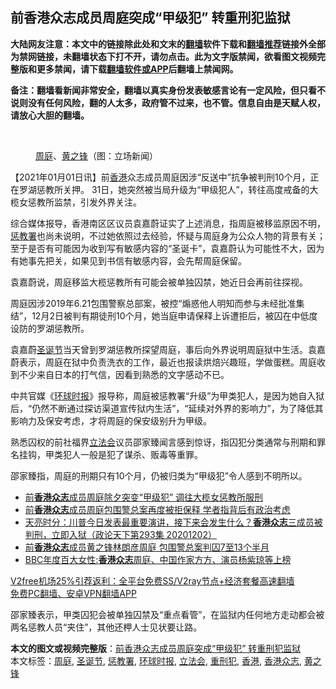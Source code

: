  <h2>前香港众志成员周庭突成“甲级犯” 转重刑犯监狱</h2> <p class="notice"><b>大陆网友注意：本文中的链接除此处和文末的<a href="https://github.com/bannedbook/fanqiang" >翻墙</a>软件下载和<a href="https://github.com/killgcd/justmysocks/blob/master/README.md">翻墙推荐</a>链接外全部为禁网链接，未翻墙状态下打不开，请勿点击。此为文字版禁闻，欲看图文视频完整版和更多禁闻，请下载<a href="https://github.com/bannedbook/fanqiang">翻墙软件或APP</a>后翻墙上禁闻网。</p><p>备注：翻墙看新闻非常安全，翻墙以真实身份发表敏感言论有一定风险，但只看不说则没有任何风险，翻的人太多，政府管不过来，也不管。信息自由是天赋人权，请放心大胆的翻墙。</b></p>  <div class="entry"> <br /> <figure><figcaption class="wp-caption-text"><a href="https://www.bannedbook.org/bnews/tag/%E5%91%A8%E5%BA%AD/" class="st_tag internal_tag" rel="tag" title="标签 周庭 下的日志">周庭</a>、<a href="https://www.bannedbook.org/bnews/tag/%e9%bb%84%e4%b9%8b%e9%94%8b/" class="st_tag internal_tag" rel="tag" title="标签 黄之锋 下的日志">黄之锋</a>（图：立场新闻）</figcaption></figure> <p>【2021年01月01日讯】前<a href="https://www.bannedbook.org/bnews/tag/%e9%a6%99%e6%b8%af/" class="st_tag internal_tag" rel="tag" title="标签 香港 下的日志">香港</a>众志成员周庭因涉“反送中”抗争被判刑10个月，正在罗湖惩教所关押。 31日，她突然被当局升级为“甲级犯人”，转往高度戒备的大榄女惩教所监禁，引发外界关注。</p> <p>综合媒体报导，香港南区区议员袁嘉蔚证实了上述消息，指周庭被移监原因不明，<a href="https://www.bannedbook.org/bnews/tag/%E6%83%A9%E6%95%99%E7%BD%B2/" class="st_tag internal_tag" rel="tag" title="标签 惩教署 下的日志">惩教署</a>也尚未说明，不过她依照过去经验，怀疑与周庭身为公众人物的背景有关；至于是否有可能因为收到写有敏感内容的“圣诞卡”，袁嘉蔚认为可能性不大，因为有她事先把关，如果见到书信有敏感内容，会先帮周庭保留。</p> <p>袁嘉蔚说，周庭移监大榄惩教所有可能会被单独囚禁，她近日会再前往探视。</p>  <p>周庭因涉2019年6.21包围警察总部案，被控“煽惑他人明知而参与未经批准集结”，12月2日被判有期徒刑10个月，她当庭申请保释上诉遭拒后，被囚在中低度设防的罗湖惩教所。</p> <p>袁嘉蔚<a href="https://www.bannedbook.org/bnews/tag/%e5%9c%a3%e8%af%9e%e8%8a%82/" class="st_tag internal_tag" rel="tag" title="标签 圣诞节 下的日志">圣诞节</a>当天曾到罗湖惩教所探望周庭，事后向外界说明周庭狱中生活。袁嘉蔚表示，周庭在狱中负责洗衣的工作，最近也报读烘焙兴趣班，学做蛋糕。周庭收到不少来自日本的打气信，因看到熟悉的文字感动不已。</p> <p>中共官媒《<a href="https://www.bannedbook.org/bnews/tag/%e7%8e%af%e7%90%83%e6%97%b6%e6%8a%a5/" class="st_tag internal_tag" rel="tag" title="标签 环球时报 下的日志">环球时报</a>》报导称，周庭被惩教署“升级”为甲类犯人，是因为她自入狱后，“仍然不断通过探访渠道宣传狱内生活”，“延续对外界的影响力”，为了降低其影响力及保安考虑，才将周庭的保安级别升为甲级。</p>  <p>熟悉囚权的前社福界<a href="https://www.bannedbook.org/bnews/tag/%e7%ab%8b%e6%b3%95%e4%bc%9a/" class="st_tag internal_tag" rel="tag" title="标签 立法会 下的日志">立法会</a>议员邵家臻闻言感到惊讶，指囚犯分类通常与刑期和罪名挂钩，甲类犯人一般是犯了谋杀、贩毒等重罪。</p> <p>邵家臻指，周庭的刑期只有10个月，仍被归类为“甲级犯”令人感到不明所以。</p> <ul class='op-related-articles' title='相关阅读'> <li><a href='https://www.bannedbook.org/bnews/comments/20201231/1458565.html' target='_blank'>前<b>香港众志</b>成员周庭除夕突变“甲级犯” 调往大榄女惩教所服刑</a></li> <li><a href='https://www.bannedbook.org/bnews/cnnews/hknews/20201210/1444928.html' target='_blank'>前<b>香港众志</b>成员周庭包围警总案再度被拒保释 学者指背后有政治考虑</a></li> <li><a href='https://www.bannedbook.org/bnews/cbnews/20201203/1441251.html' target='_blank'>天亮时分：川普今日发表最重要演讲，接下来会发生什么？<b>香港众志</b>三成员被判刑，立即入狱（政论天下第293集 20201202）</a></li> <li><a href='https://www.bannedbook.org/bnews/cnnews/hknews/20201203/1441053.html' target='_blank'>前<b>香港众志</b>成员黄之锋林朗彦周庭 包围警总案判囚7至13个半月</a></li> <li><a href='https://www.bannedbook.org/bnews/cnnews/hknews/20201125/1436599.html' target='_blank'>BBC年度百大女性:<b>香港众志</b>周庭、中国作家方方、演员杨紫琼等上榜</a></li> </ul> <p class="texttj"> <a href="https://github.com/bannedbook/fanqiang/wiki/V2ray%E6%9C%BA%E5%9C%BA" target="_blank">V2free机场25%引荐返利：全平台免费SS/V2ray节点+经济套餐高速翻墙</a><br/> <a href="https://github.com/bannedbook/fanqiang/wiki/%E7%A6%81%E9%97%BB%E7%BD%91%E5%AE%89%E5%8D%93%E7%BF%BB%E5%A2%99%E6%96%B0%E9%97%BBAPP" target="_blank">免费PC翻墙、安卓VPN翻墙APP</a></p><p>邵家臻表示，甲类囚犯会被单独囚禁及“重点看管”，在监狱内任何地方走动都会被两名惩教人员“夹住”，其他还柙人士见状要让路。</p> <a name='sharetosocial'></a>       <div><b>本文的图文或视频完整版</b>：<a href='https://www.bannedbook.org/bnews/comments/20210102/1459420.html'>前香港众志成员周庭突成“甲级犯” 转重刑犯监狱</a></div>  </div><!--END ENTRY--> <div class="postfooter"> <div>本文标签：<a href="https://www.bannedbook.org/bnews/tag/%E5%91%A8%E5%BA%AD/" rel="tag">周庭</a>, <a href="https://www.bannedbook.org/bnews/tag/%e5%9c%a3%e8%af%9e%e8%8a%82/" rel="tag">圣诞节</a>, <a href="https://www.bannedbook.org/bnews/tag/%E6%83%A9%E6%95%99%E7%BD%B2/" rel="tag">惩教署</a>, <a href="https://www.bannedbook.org/bnews/tag/%e7%8e%af%e7%90%83%e6%97%b6%e6%8a%a5/" rel="tag">环球时报</a>, <a href="https://www.bannedbook.org/bnews/tag/%e7%ab%8b%e6%b3%95%e4%bc%9a/" rel="tag">立法会</a>, <a href="https://www.bannedbook.org/bnews/tag/%E9%87%8D%E5%88%91%E7%8A%AF/" rel="tag">重刑犯</a>, <a href="https://www.bannedbook.org/bnews/tag/%e9%a6%99%e6%b8%af/" rel="tag">香港</a>, <a href="https://www.bannedbook.org/bnews/tag/%e9%a6%99%e6%b8%af%e4%bc%97%e5%bf%97/" rel="tag">香港众志</a>, <a href="https://www.bannedbook.org/bnews/tag/%e9%bb%84%e4%b9%8b%e9%94%8b/" rel="tag">黄之锋</a></div>  </div><!--END POSTFOOTER--> 